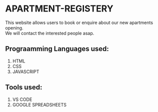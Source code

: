 # APARTMENT-REGISTERY
This website allows users to book or enquire about our new apartments opening. <br/>
We will contact the interested people asap. 

## Prograamming Languages used: <br />
1. HTML <br /> 
2. CSS <br />
3. JAVASCRIPT <br />

## Tools used: <br />
1. VS CODE <br />
2. GOOGLE SPREADSHEETS 
